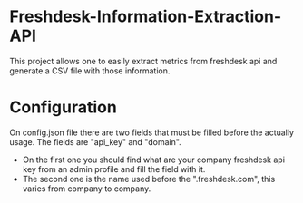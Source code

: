 # Freshdesk-Information-Extraction-API
This project allows one to easily extract metrics from freshdesk api and generate a CSV file with those information.

# Configuration
On config.json file there are two fields that must be filled before the actually usage. The fields are "api_key" and "domain".
  - On the first one you should find what are your company freshdesk api key from an admin profile and fill the field with it.
  - The second one is the name used before the ".freshdesk.com", this varies from company to company.
